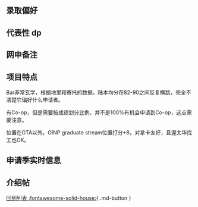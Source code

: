 ## 录取偏好

## 代表性 dp

## 网申备注

## 项目特点

Bar非常玄学，根据地里和寄托的数据，陆本均分在82-90之间反复横跳，完全不清楚它偏好什么申请者。

有Co-op，但是需要按成绩划分比例，并不是100%有机会申请到Co-op，这点需要注意。

位置在GTA以外，OINP graduate stream位置打分+8，对拿卡友好，且渥太华找工也OK。

## 申请季实时信息

## 介绍帖

[回到列表 :fontawesome-solid-house:](grade.md){ .md-button }
